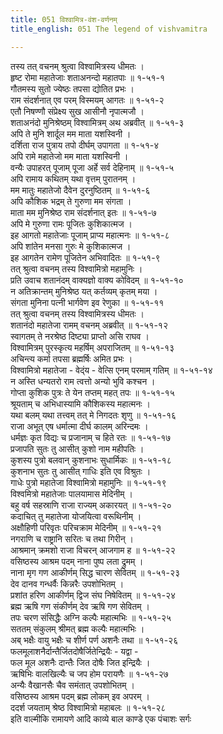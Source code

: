 ```yaml
---
title: 051 विश्वामित्र-वंश-वर्णनम्
title_english: 051 The legend of vishvamitra

---
```

तस्य तत् वचनम् श्रुत्वा विश्वामित्रस्य धीमतः ।  
हृष्ट रोमा महातेजाः शताअनन्दो महातपाः ॥ १-५१-१  
गौतमस्य सुतो ज्येष्ठः तपसा द्योतित प्रभः ।  
राम संदर्शनात् एव परम् विस्मयम् आगतः ॥ १-५१-२  
एतौ निषण्णौ संप्रेक्ष्य सुख आसीनौ नृपात्मजौ ।  
शताअनंदो मुनिश्रेष्ठम् विश्वामित्रम् अथ अब्रवीत् ॥ १-५१-३  
अपि ते मुनि शार्दूल मम माता यशस्विनी ।  
दर्शिता राज पुत्राय तपो दीर्घम् उपागता ॥ १-५१-४  
अपि रामे महातेजो मम माता यशस्विनी ।  
वन्यैः उपाहरत् पूजाम् पूजा अर्हे सर्व देहिनाम् ॥ १-५१-५  
अपि रामाय कथितम् यथा वृत्तम् पुरातनम् ।  
मम मातुः महातेजो दैवेन दुरनुष्ठितम् ॥ १-५१-६  
अपि कौशिक भद्रम् ते गुरुणा मम संगता ।  
माता मम मुनिश्रेष्ठ राम संदर्शनात् इतः ॥ १-५१-७  
अपि मे गुरुणा रामः पूजितः कुशिकात्मज ।  
इह आगतो महातेजाः पूजाम् प्राप्य महात्मनः ॥ १-५१-८  
अपि शांतेन मनसा गुरुः मे कुशिकात्मज ।  
इह आगतेन रामेण पूजितेन अभिवादितः ॥ १-५१-९  
तत् श्रुत्वा वचनम् तस्य विश्वामित्रो महामुनिः ।  
प्रति उवाच शतानंदम् वाक्यज्ञो वाक्य कोविदम् ॥ १-५१-१०  
न अतिक्रान्तम् मुनिश्रेष्ठ यत् कर्तव्यम् कृतम् मया ।  
संगता मुनिना पत्नी भार्गवेण इव रेणुका ॥ १-५१-११  
तत् श्रुत्वा वचनम् तस्य विश्वामित्रस्य धीमतः ।  
शतानंदो महातेजा रामम् वचनम् अब्रवीत् ॥ १-५१-१२  
स्वागतम् ते नरश्रेष्ठ दिष्ट्या प्राप्तो असि राघव ।  
विश्वामित्रम् पुरस्कृत्य महर्षिम् अपराजितम् ॥ १-५१-१३  
अचिन्त्य कर्मा तपसा ब्रह्मर्षिः अमित प्रभः ।  
विश्वामित्रो महातेजा - वेद्ंय - वेत्सि एनम् परमाम् गतिम् ॥ १-५१-१४  
न अस्ति धन्यतरो राम त्वत्तो अन्यो भुवि कश्चन ।  
गोप्ता कुशिक पुत्रः ते येन तप्तम् महत् तपः ॥ १-५१-१५  
श्रूयताम् च अभिधास्यामि कौशिकस्य महात्मनः ।  
यथा बलम् यथा तत्त्वम् तत् मे निगदतः शृणु ॥ १-५१-१६  
राजा अभूत् एष धर्मात्मा दीर्घ कालम् अरिन्दमः ।  
धर्मज्ञः कृत विद्यः च प्रजानाम् च हिते रतः ॥ १-५१-१७  
प्रजापति सुतः तु आसीत् कुशो नाम महीपतिः ।  
कुशस्य पुत्रो बलवान् कुशनाभः सुधार्मिकः ॥ १-५१-१८  
कुशनाभ सुतः तु आसीत् गाधिः इति एव विश्रुतः ।  
गाधेः पुत्रो महातेजा विश्वामित्रो महामुनिः ॥ १-५१-१९  
विश्वमित्रो महातेजाः पालयामास मेदिनीम् ।  
बहु वर्ष सहस्राणि राजा राज्यम् अकारयत् ॥ १-५१-२०  
कदाचित् तु महातेजा योजयित्वा वरूथिनीम् ।  
अक्षौहिणी परिवृतः परिचक्राम मेदिनीम् ॥ १-५१-२१  
नगराणि च राष्ट्रानि सरितः च तथा गिरीन् ।  
आश्रमान् क्रमशो राजा विचरन् आजगाम ह ॥ १-५१-२२  
वसिष्ठस्य आश्रम पदम् नाना पुष्प लता द्रुमम् ।  
नाना मृग गण आकीर्णम् सिद्ध चारण सेवितम् ॥ १-५१-२३  
देव दानव गन्धर्वैः किन्नरैः उपशोभितम् ।  
प्रशांत हरिण आकीर्णम् द्विज संघ निषेवितम् ॥ १-५१-२४  
ब्रह्म ऋषि गण संकीर्णम् देव ऋषि गण सेवितम् ।  
तपः चरण संसिद्धैः अग्नि कल्पैः महात्मभिः ॥ १-५१-२५  
सततम् संकुलम् श्रीमत् ब्रह्म कल्पैः महात्मभिः ।  
अब् भक्षैः वायु भक्षैः च शीर्ण पर्ण अशनैः तथा ॥ १-५१-२६  
फलमूलाशनैर्दान्तैर्जितदोषैर्जितेन्द्रियैः - यद्वा -  
फल मूल अशनैः दान्तैः जित दोषैः जित इन्द्रियैः ।  
ऋषिभिः वालखिल्यैः च जप होम परायणैः ॥ १-५१-२७  
अन्यैः वैखानसैः चैव समंतात् उपशोभितम् ।  
वसिष्ठस्य आश्रम पदम् ब्रह्म लोकम् इव अपरम् ।  
ददर्श जयताम् श्रेष्ठ विश्वामित्रो महाबलः ॥ १-५१-२८  
इति वाल्मीकि रामायणे आदि काव्ये बाल काण्डे एक पंचाशः सर्गः